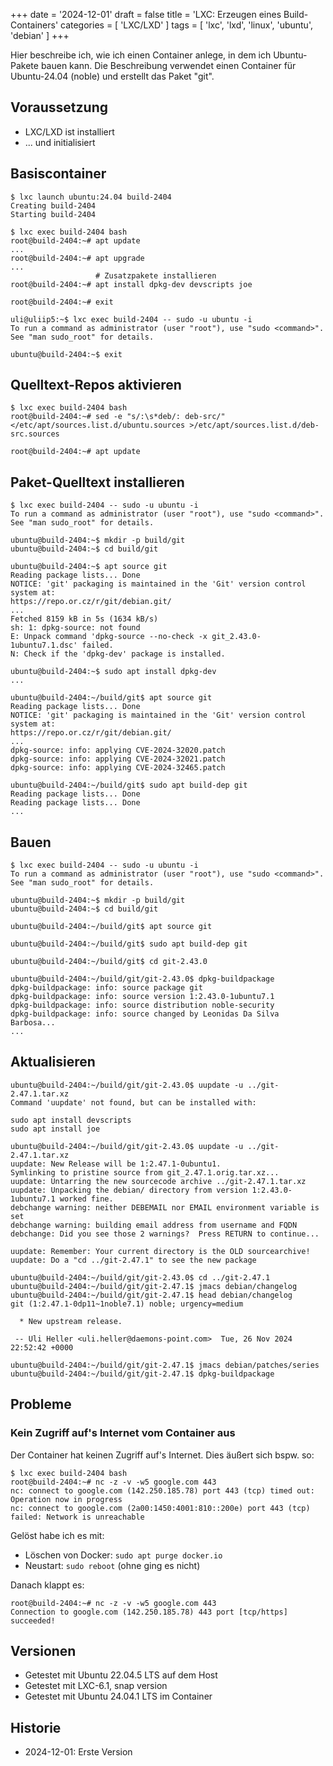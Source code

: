 +++
date = '2024-12-01'
draft = false
title = 'LXC: Erzeugen eines Build-Containers'
categories = [ 'LXC/LXD' ]
tags = [ 'lxc', 'lxd', 'linux', 'ubuntu', 'debian' ]
+++

<!--
LXC: Erzeugen eines Build-Containers
====================================
-->

Hier beschreibe ich, wie ich einen Container anlege,
in dem ich Ubuntu-Pakete bauen kann. Die Beschreibung
verwendet einen Container für Ubuntu-24.04 (noble)
und erstellt das Paket "git".

<!--more-->

Voraussetzung
-------------

- LXC/LXD ist installiert
- ... und initialisiert

Basiscontainer
--------------

```
$ lxc launch ubuntu:24.04 build-2404
Creating build-2404
Starting build-2404

$ lxc exec build-2404 bash
root@build-2404:~# apt update
...
root@build-2404:~# apt upgrade
...
                   # Zusatzpakete installieren
root@build-2404:~# apt install dpkg-dev devscripts joe

root@build-2404:~# exit

uli@uliip5:~$ lxc exec build-2404 -- sudo -u ubuntu -i
To run a command as administrator (user "root"), use "sudo <command>".
See "man sudo_root" for details.

ubuntu@build-2404:~$ exit
```

Quelltext-Repos aktivieren
--------------------------

```
$ lxc exec build-2404 bash
root@build-2404:~# sed -e "s/:\s*deb/: deb-src/" </etc/apt/sources.list.d/ubuntu.sources >/etc/apt/sources.list.d/deb-src.sources

root@build-2404:~# apt update
```

Paket-Quelltext installieren
----------------------------

```
$ lxc exec build-2404 -- sudo -u ubuntu -i
To run a command as administrator (user "root"), use "sudo <command>".
See "man sudo_root" for details.

ubuntu@build-2404:~$ mkdir -p build/git
ubuntu@build-2404:~$ cd build/git

ubuntu@build-2404:~$ apt source git
Reading package lists... Done
NOTICE: 'git' packaging is maintained in the 'Git' version control system at:
https://repo.or.cz/r/git/debian.git/
...
Fetched 8159 kB in 5s (1634 kB/s)
sh: 1: dpkg-source: not found
E: Unpack command 'dpkg-source --no-check -x git_2.43.0-1ubuntu7.1.dsc' failed.
N: Check if the 'dpkg-dev' package is installed.

ubuntu@build-2404:~$ sudo apt install dpkg-dev
...

ubuntu@build-2404:~/build/git$ apt source git
Reading package lists... Done
NOTICE: 'git' packaging is maintained in the 'Git' version control system at:
https://repo.or.cz/r/git/debian.git/
...
dpkg-source: info: applying CVE-2024-32020.patch
dpkg-source: info: applying CVE-2024-32021.patch
dpkg-source: info: applying CVE-2024-32465.patch

ubuntu@build-2404:~/build/git$ sudo apt build-dep git
Reading package lists... Done
Reading package lists... Done
...
```

Bauen
-----

```
$ lxc exec build-2404 -- sudo -u ubuntu -i
To run a command as administrator (user "root"), use "sudo <command>".
See "man sudo_root" for details.

ubuntu@build-2404:~$ mkdir -p build/git
ubuntu@build-2404:~$ cd build/git

ubuntu@build-2404:~/build/git$ apt source git

ubuntu@build-2404:~/build/git$ sudo apt build-dep git

ubuntu@build-2404:~/build/git$ cd git-2.43.0

ubuntu@build-2404:~/build/git/git-2.43.0$ dpkg-buildpackage
dpkg-buildpackage: info: source package git
dpkg-buildpackage: info: source version 1:2.43.0-1ubuntu7.1
dpkg-buildpackage: info: source distribution noble-security
dpkg-buildpackage: info: source changed by Leonidas Da Silva Barbosa...
...
```

Aktualisieren
-------------

```
ubuntu@build-2404:~/build/git/git-2.43.0$ uupdate -u ../git-2.47.1.tar.xz 
Command 'uupdate' not found, but can be installed with:

sudo apt install devscripts
sudo apt install joe

ubuntu@build-2404:~/build/git/git-2.43.0$ uupdate -u ../git-2.47.1.tar.xz 
uupdate: New Release will be 1:2.47.1-0ubuntu1.
Symlinking to pristine source from git_2.47.1.orig.tar.xz...
uupdate: Untarring the new sourcecode archive ../git-2.47.1.tar.xz
uupdate: Unpacking the debian/ directory from version 1:2.43.0-1ubuntu7.1 worked fine.
debchange warning: neither DEBEMAIL nor EMAIL environment variable is set
debchange warning: building email address from username and FQDN
debchange: Did you see those 2 warnings?  Press RETURN to continue...

uupdate: Remember: Your current directory is the OLD sourcearchive!
uupdate: Do a "cd ../git-2.47.1" to see the new package

ubuntu@build-2404:~/build/git/git-2.43.0$ cd ../git-2.47.1
ubuntu@build-2404:~/build/git/git-2.47.1$ jmacs debian/changelog
ubuntu@build-2404:~/build/git/git-2.47.1$ head debian/changelog
git (1:2.47.1-0dp11~1noble7.1) noble; urgency=medium

  * New upstream release.

 -- Uli Heller <uli.heller@daemons-point.com>  Tue, 26 Nov 2024 22:52:42 +0000

ubuntu@build-2404:~/build/git/git-2.47.1$ jmacs debian/patches/series
ubuntu@build-2404:~/build/git/git-2.47.1$ dpkg-buildpackage
```

Probleme
--------

### Kein Zugriff auf's Internet vom Container aus

Der Container hat keinen Zugriff auf's Internet.
Dies äußert sich bspw. so:

```
$ lxc exec build-2404 bash
root@build-2404:~# nc -z -v -w5 google.com 443
nc: connect to google.com (142.250.185.78) port 443 (tcp) timed out: Operation now in progress
nc: connect to google.com (2a00:1450:4001:810::200e) port 443 (tcp) failed: Network is unreachable
```

Gelöst habe ich es mit:

- Löschen von Docker: `sudo apt purge docker.io`
- Neustart: `sudo reboot` (ohne ging es nicht)

Danach klappt es:

```
root@build-2404:~# nc -z -v -w5 google.com 443
Connection to google.com (142.250.185.78) 443 port [tcp/https] succeeded!
```

Versionen
---------

- Getestet mit Ubuntu 22.04.5 LTS auf dem Host
- Getestet mit LXC-6.1, snap version
- Getestet mit Ubuntu 24.04.1 LTS im Container

Historie
--------

- 2024-12-01: Erste Version
